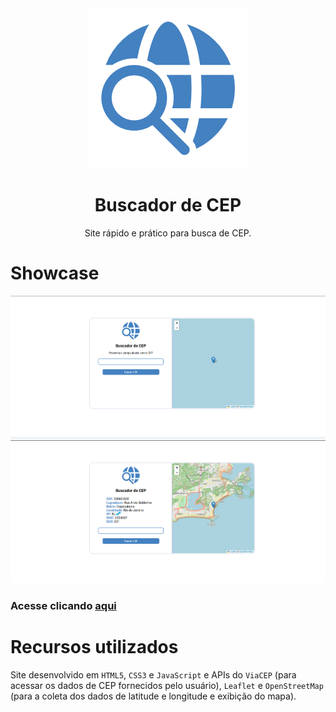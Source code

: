 <div align="center">
 <img src="assets/icon/icon.png">
 <h1>Buscador de CEP</h1>
</div>
<p align="center">Site rápido e prático para busca de CEP.</p>

<h1>Showcase</h1>
<img src="assets/screenshot/Screenshot_1.png">
<img src="assets/screenshot/Screenshot_2.png">

### Acesse clicando [aqui](https://lonelyalphaz.github.io/buscador-CEP/)

<h1>Recursos utilizados</h1>

Site desenvolvido em ```HTML5```, ```CSS3``` e ```JavaScript``` e APIs do ```ViaCEP``` (para acessar os dados de CEP fornecidos pelo usuário), ```Leaflet``` e ```OpenStreetMap``` (para a coleta dos dados de latitude e longitude e exibição do mapa).

